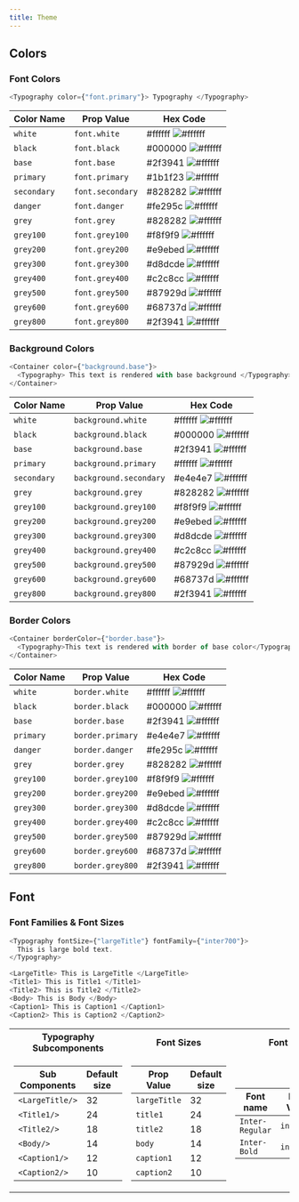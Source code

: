```yaml
---
title: Theme
---
```


## Colors

### Font Colors

```js
<Typography color={"font.primary"}> Typography </Typography>
```

| Color Name  | Prop Value       | Hex Code                                                      |
| ----------- | ---------------- | ------------------------------------------------------------- |
| `white`     | `font.white`     | #ffffff ![#ffffff](https://fakeimg.pl/40x12/ffffff/?text=%20) |
| `black`     | `font.black`     | #000000 ![#ffffff](https://fakeimg.pl/40x12/000000/?text=%20) |
| `base`      | `font.base`      | #2f3941 ![#ffffff](https://fakeimg.pl/40x12/2f3941/?text=%20) |
| `primary`   | `font.primary`   | #1b1f23 ![#ffffff](https://fakeimg.pl/40x12/1b1f23/?text=%20) |
| `secondary` | `font.secondary` | #828282 ![#ffffff](https://fakeimg.pl/40x12/828282/?text=%20) |
| `danger`    | `font.danger`    | #fe295c ![#ffffff](https://fakeimg.pl/40x12/fe295c/?text=%20) |
| `grey`      | `font.grey`      | #828282 ![#ffffff](https://fakeimg.pl/40x12/828282/?text=%20) |
| `grey100`   | `font.grey100`   | #f8f9f9 ![#ffffff](https://fakeimg.pl/40x12/f8f9f9/?text=%20) |
| `grey200`   | `font.grey200`   | #e9ebed ![#ffffff](https://fakeimg.pl/40x12/e9ebed/?text=%20) |
| `grey300`   | `font.grey300`   | #d8dcde ![#ffffff](https://fakeimg.pl/40x12/d8dcde/?text=%20) |
| `grey400`   | `font.grey400`   | #c2c8cc ![#ffffff](https://fakeimg.pl/40x12/c2c8cc/?text=%20) |
| `grey500`   | `font.grey500`   | #87929d ![#ffffff](https://fakeimg.pl/40x12/87929d/?text=%20) |
| `grey600`   | `font.grey600`   | #68737d ![#ffffff](https://fakeimg.pl/40x12/68737d/?text=%20) |
| `grey800`   | `font.grey800`   | #2f3941 ![#ffffff](https://fakeimg.pl/40x12/2f3941/?text=%20) |

### Background Colors

```js
<Container color={"background.base"}>
  <Typography> This text is rendered with base background </Typography>
</Container>
```

| Color Name  | Prop Value             | Hex Code                                                      |
| ----------- | ---------------------- | ------------------------------------------------------------- |
| `white`     | `background.white`     | #ffffff ![#ffffff](https://fakeimg.pl/40x12/ffffff/?text=%20) |
| `black`     | `background.black`     | #000000 ![#ffffff](https://fakeimg.pl/40x12/000000/?text=%20) |
| `base`      | `background.base`      | #2f3941 ![#ffffff](https://fakeimg.pl/40x12/2f3941/?text=%20) |
| `primary`   | `background.primary`   | #ffffff ![#ffffff](https://fakeimg.pl/40x12/ffffff/?text=%20) |
| `secondary` | `background.secondary` | #e4e4e7 ![#ffffff](https://fakeimg.pl/40x12/e9ebed/?text=%20) |
| `grey`      | `background.grey`      | #828282 ![#ffffff](https://fakeimg.pl/40x12/828282/?text=%20) |
| `grey100`   | `background.grey100`   | #f8f9f9 ![#ffffff](https://fakeimg.pl/40x12/f8f9f9/?text=%20) |
| `grey200`   | `background.grey200`   | #e9ebed ![#ffffff](https://fakeimg.pl/40x12/e9ebed/?text=%20) |
| `grey300`   | `background.grey300`   | #d8dcde ![#ffffff](https://fakeimg.pl/40x12/d8dcde/?text=%20) |
| `grey400`   | `background.grey400`   | #c2c8cc ![#ffffff](https://fakeimg.pl/40x12/c2c8cc/?text=%20) |
| `grey500`   | `background.grey500`   | #87929d ![#ffffff](https://fakeimg.pl/40x12/87929d/?text=%20) |
| `grey600`   | `background.grey600`   | #68737d ![#ffffff](https://fakeimg.pl/40x12/68737d/?text=%20) |
| `grey800`   | `background.grey800`   | #2f3941 ![#ffffff](https://fakeimg.pl/40x12/2f3941/?text=%20) |

### Border Colors

```js
<Container borderColor={"border.base"}>
  <Typography>This text is rendered with border of base color</Typography>
</Container>
```

| Color Name | Prop Value       | Hex Code                                                      |
| ---------- | ---------------- | ------------------------------------------------------------- |
| `white`    | `border.white`   | #ffffff ![#ffffff](https://fakeimg.pl/40x12/ffffff/?text=%20) |
| `black`    | `border.black`   | #000000 ![#ffffff](https://fakeimg.pl/40x12/000000/?text=%20) |
| `base`     | `border.base`    | #2f3941 ![#ffffff](https://fakeimg.pl/40x12/2f3941/?text=%20) |
| `primary`  | `border.primary` | #e4e4e7 ![#ffffff](https://fakeimg.pl/40x12/e4e4e7/?text=%20) |
| `danger`   | `border.danger`  | #fe295c ![#ffffff](https://fakeimg.pl/40x12/fe295c/?text=%20) |
| `grey`     | `border.grey`    | #828282 ![#ffffff](https://fakeimg.pl/40x12/828282/?text=%20) |
| `grey100`  | `border.grey100` | #f8f9f9 ![#ffffff](https://fakeimg.pl/40x12/f8f9f9/?text=%20) |
| `grey200`  | `border.grey200` | #e9ebed ![#ffffff](https://fakeimg.pl/40x12/e9ebed/?text=%20) |
| `grey300`  | `border.grey300` | #d8dcde ![#ffffff](https://fakeimg.pl/40x12/d8dcde/?text=%20) |
| `grey400`  | `border.grey400` | #c2c8cc ![#ffffff](https://fakeimg.pl/40x12/c2c8cc/?text=%20) |
| `grey500`  | `border.grey500` | #87929d ![#ffffff](https://fakeimg.pl/40x12/87929d/?text=%20) |
| `grey600`  | `border.grey600` | #68737d ![#ffffff](https://fakeimg.pl/40x12/68737d/?text=%20) |
| `grey800`  | `border.grey800` | #2f3941 ![#ffffff](https://fakeimg.pl/40x12/2f3941/?text=%20) |

## Font

### Font Families & Font Sizes

```js
<Typography fontSize={"largeTitle"} fontFamily={"inter700"}>
  This is large bold text.
</Typography>

<LargeTitle> This is LargeTitle </LargeTitle>
<Title1> This is Title1 </Title1>
<Title2> This is Title2 </Title2>
<Body> This is Body </Body>
<Caption1> This is Caption1 </Caption1>
<Caption2> This is Caption2 </Caption2>
```

<table>
  <tr>
    <th>Typography Subcomponents </th>
    <th>Font Sizes</th>
    <th>Font Families</th>
  </tr>
    <tr>
  <td>
  
| Sub Components  | Default size |
| --------------- | ------------ |
| `<LargeTitle/>` | 32           |
| `<Title1/>`     | 24           |
| `<Title2/>`     | 18           |
| `<Body/>`       | 14           |
| `<Caption1/>`   | 12           |
| `<Caption2/>`   | 10           |

</td><td>

| Prop Value   | Default size |
| ------------ | ------------ |
| `largeTitle` | 32           |
| `title1`     | 24           |
| `title2`     | 18           |
| `body`       | 14           |
| `caption1`   | 12           |
| `caption2`   | 10           |

</td><td>

| Font name       | Prop Value | weight |
| --------------- | ---------- | ------ |
| `Inter-Regular` | `inter400` | 400    |
| `Inter-Bold`    | `inter700` | 700    |

</td></tr> </table>
